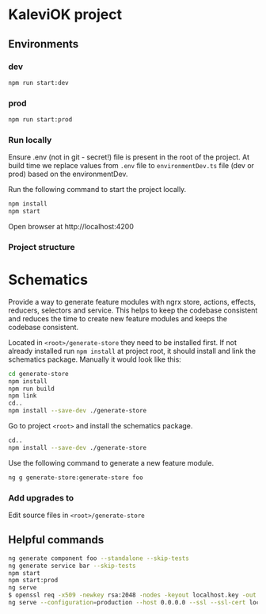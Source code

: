 # KaleviOK project

## Environments

### dev

```bash
npm run start:dev
```

### prod

```bash
npm run start:prod
```

### Run locally

Ensure .env (not in git - secret!) file is present in the root of the project. At build time we replace values from `.env` file to `environmentDev.ts` file (dev or prod) based on the environmentDev.

Run the following command to start the project locally.

```bash
npm install
npm start
```

Open browser at http://localhost:4200

### Project structure

# Schematics

Provide a way to generate feature modules with ngrx store, actions, effects, reducers, selectors and service. This helps to keep the codebase consistent and reduces the time to create new feature modules and keeps the codebase consistent.

Located in `<root>/generate-store` they need to be installed first. If not already installed run `npm install` at project root, it should install and link the schematics package.
Manually it would look like this:

```bash
cd generate-store
npm install
npm run build
npm link
cd..
npm install --save-dev ./generate-store
```

Go to project `<root>` and install the schematics package.

```bash
cd..
npm install --save-dev ./generate-store
```

Use the following command to generate a new feature module.

```bash
ng g generate-store:generate-store foo
```

### Add upgrades to

Edit source files in `<root>/generate-store`

## Helpful commands

```bash
ng generate component foo --standalone --skip-tests
ng generate service bar --skip-tests
npm start
npm start:prod
ng serve
$ openssl req -x509 -newkey rsa:2048 -nodes -keyout localhost.key -out localhost.crt -days 9999 -subj "//CN=localhost"
ng serve --configuration=production --host 0.0.0.0 --ssl --ssl-cert localhost.crt --ssl-key localhost.key
```
